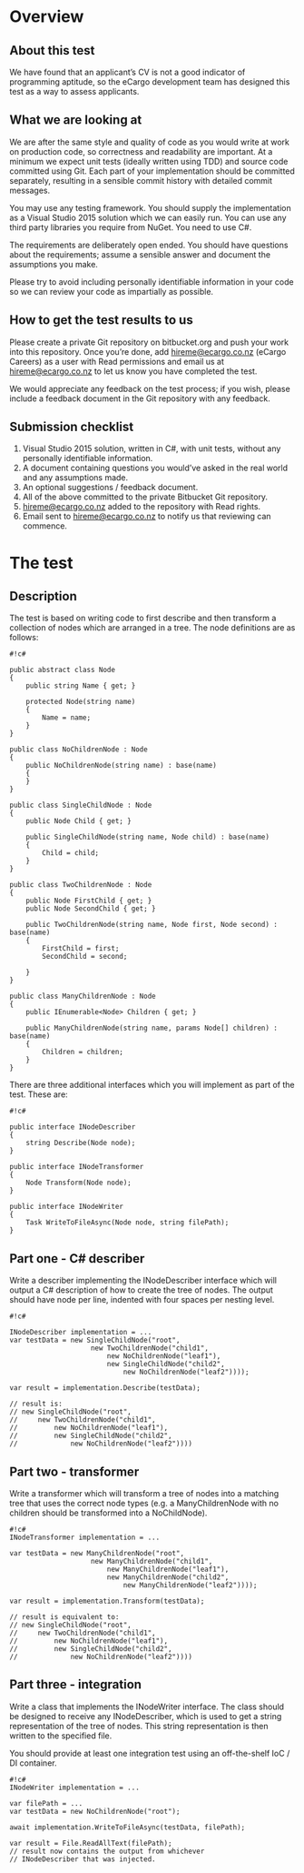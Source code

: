 # Overview #

## About this test ##

We have found that an applicant’s CV is not a good indicator of programming aptitude, so the eCargo development team has designed this test as a way to assess applicants.

## What we are looking at ##

We are after the same style and quality of code as you would write at work on production code, so correctness and readability are important. At a minimum we expect unit tests (ideally written using TDD) and source code committed using Git. Each part of your implementation should be committed separately, resulting in a sensible commit history with detailed commit messages.

You may use any testing framework. You should supply the implementation as a Visual Studio 2015 solution which we can easily run. You can use any third party libraries you require from NuGet. You need to use C#.

The requirements are deliberately open ended. You should have questions about the requirements; assume a sensible answer and document the assumptions you make.

Please try to avoid including personally identifiable information in your code so we can review your code as impartially as possible.

## How to get the test results to us ##

Please create a private Git repository on bitbucket.org and push your work into this repository. Once you’re done, add hireme@ecargo.co.nz (eCargo Careers) as a user with Read permissions and email us at hireme@ecargo.co.nz to let us know you have completed the test.

We would appreciate any feedback on the test process; if you wish, please include a feedback document in the Git repository with any feedback.

## Submission checklist ##

1. Visual Studio 2015 solution, written in C#, with unit tests, without any personally identifiable information.
2. A document containing questions you would’ve asked in the real world and any assumptions made.
3. An optional suggestions / feedback document.
4. All of the above committed to the private Bitbucket Git repository.
5. hireme@ecargo.co.nz added to the repository with Read rights.
6. Email sent to hireme@ecargo.co.nz to notify us that reviewing can commence.

# The test #

## Description ##

The test is based on writing code to first describe and then transform a collection of nodes which are arranged in a tree. The node definitions are as follows:


```
#!c#

public abstract class Node
{
    public string Name { get; }

    protected Node(string name)
    {
        Name = name;
    }
}

public class NoChildrenNode : Node
{
    public NoChildrenNode(string name) : base(name)
    {
    }
}

public class SingleChildNode : Node
{
    public Node Child { get; }

    public SingleChildNode(string name, Node child) : base(name)
    {
        Child = child;
    }
}

public class TwoChildrenNode : Node
{
    public Node FirstChild { get; }
    public Node SecondChild { get; }

    public TwoChildrenNode(string name, Node first, Node second) : base(name)
    {
        FirstChild = first;
        SecondChild = second;

    }
}

public class ManyChildrenNode : Node
{
    public IEnumerable<Node> Children { get; }

    public ManyChildrenNode(string name, params Node[] children) : base(name)
    {
        Children = children;
    }
}

```

There are three additional interfaces which you will implement as part of the test. These are:


```
#!c#

public interface INodeDescriber
{
    string Describe(Node node);
}

public interface INodeTransformer
{
    Node Transform(Node node);
}

public interface INodeWriter
{
    Task WriteToFileAsync(Node node, string filePath);
}

```


## Part one - C# describer ##

Write a describer implementing the INodeDescriber interface which will output a C# description of how to create the tree of nodes. The output should have node per line, indented with four spaces per nesting level.


```
#!c#

INodeDescriber implementation = ...
var testData = new SingleChildNode("root",
                    new TwoChildrenNode("child1",
                        new NoChildrenNode("leaf1"),
                        new SingleChildNode("child2",
                            new NoChildrenNode("leaf2"))));

var result = implementation.Describe(testData);

// result is:
// new SingleChildNode("root",
//     new TwoChildrenNode("child1",
//         new NoChildrenNode("leaf1"),
//         new SingleChildNode("child2",
//             new NoChildrenNode("leaf2"))))
```


## Part two - transformer ##

Write a transformer which will transform a tree of nodes into a matching tree that uses the correct node types (e.g. a ManyChildrenNode with no children should be transformed into a NoChildNode).


```
#!c#
INodeTransformer implementation = ...

var testData = new ManyChildrenNode("root",
                    new ManyChildrenNode("child1",
                        new ManyChildrenNode("leaf1"),
                        new ManyChildrenNode("child2",
                            new ManyChildrenNode("leaf2"))));

var result = implementation.Transform(testData);

// result is equivalent to:
// new SingleChildNode("root",
//     new TwoChildrenNode("child1",
//         new NoChildrenNode("leaf1"),
//         new SingleChildNode("child2",
//             new NoChildrenNode("leaf2"))))
```


## Part three - integration ##

Write a class that implements the INodeWriter interface. The class should be designed to receive any INodeDescriber, which is used to get a string representation of the tree of nodes. This string representation is then written to the specified file.

You should provide at least one integration test using an off-the-shelf IoC / DI container.


```
#!c#
INodeWriter implementation = ...

var filePath = ...
var testData = new NoChildrenNode("root");

await implementation.WriteToFileAsync(testData, filePath);

var result = File.ReadAllText(filePath);
// result now contains the output from whichever
// INodeDescriber that was injected.

```